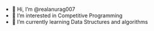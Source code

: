 - 👋 Hi, I’m @realanurag007
- 👀 I’m interested in Competitive Programming 
- 🌱 I’m currently learning Data Structures and algorithms

<!---
realanurag007/realanurag007 is a ✨ special ✨ repository because its `README.md` (this file) appears on your GitHub profile.
You can click the Preview link to take a look at your changes.
--->
